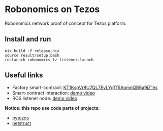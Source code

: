 Robonomics on Tezos
===================

Robonomics network proof of concept for Tezos platform.

Install and run
---------------

    nix build -f release.nix
    source result/setup.bash
    roslaunch robonomics_tz listener.launch

Useful links
------------

* Factory smart-contract: [KT1KspVr8U7QL7EyLYqTf5AomnQB6a9jZ1hs](https://alphanet.tzscan.io/KT1KspVr8U7QL7EyLYqTf5AomnQB6a9jZ1hs)
* Smart-contract interaction: [demo video](https://cloud.mail.ru/public/5siR/wi9S3BjHa)
* ROS listener node: [demo video]()

**Notice: this repo use code parts of projects:**

* [pytezos](https://github.com/murbard/pytezos)
* [netstruct](https://pypi.org/project/netstruct/)
